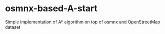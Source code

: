 # osmnx-based-A-start
Simple implementation of A* algorithm on top of osmnx and OpenStreetMap dataset

